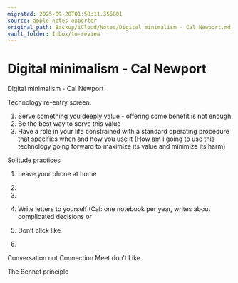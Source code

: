 ```yaml
---
migrated: 2025-09-20T01:58:11.355801
source: apple-notes-exporter
original_path: Backup/iCloud/Notes/Digital minimalism - Cal Newport.md
vault_folder: Inbox/to-review
---
```

# Digital minimalism - Cal Newport

Digital minimalism - Cal Newport

Technology re-entry screen:

1. Serve something you deeply value - offering some benefit is not enough 
2. Be the best way to serve this value 
3. Have a role in your life constrained with a standard operating procedure that specifies when and how you use it (How am I going to use this technology going forward to maximize its value and minimize its harm)

Solitude practices

1. Leave your phone at home 
2. 

3. 

4. Write letters to yourself (Cal: one notebook per year, writes about complicated decisions or 
5. Don’t click like
6. 

Conversation not Connection 
Meet don’t Like

The Bennet principle

